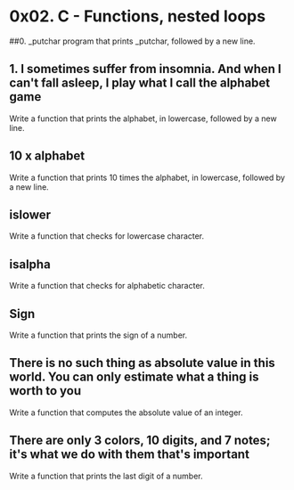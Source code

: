 # 0x02. C - Functions, nested loops

##0. _putchar
program that prints _putchar, followed by a new line.
## 1. I sometimes suffer from insomnia. And when I can't fall asleep, I play what I call the alphabet game
Write a function that prints the alphabet, in lowercase, followed by a new line.

##  10 x alphabet
Write a function that prints 10 times the alphabet, in lowercase, followed by a new line.
## islower
Write a function that checks for lowercase character.

## isalpha
Write a function that checks for alphabetic character.

## Sign
Write a function that prints the sign of a number.

## There is no such thing as absolute value in this world. You can only estimate what a thing is worth to you
Write a function that computes the absolute value of an integer.

## There are only 3 colors, 10 digits, and 7 notes; it's what we do with them that's important
Write a function that prints the last digit of a number.
